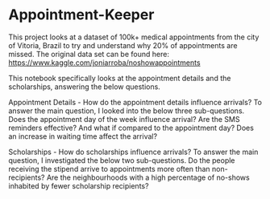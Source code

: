 # Appointment-Keeper
This project looks at a dataset of 100k+ medical appointments from the city of Vitoria, Brazil to try and understand why 20% of appointments are missed. The original data set 
can be found here: https://www.kaggle.com/joniarroba/noshowappointments

This notebook specifically looks at the appointment details and the scholarships, answering the below questions.

Appointment Details - How do the appointment details influence arrivals?
To answer the main question, I looked into the below three sub-questions.
  Does the appointment day of the week influence arrival?
  Are the SMS reminders effective? And what if compared to the appointment day?
  Does an increase in waiting time affect the arrival?

Scholarships - How do scholarships influence arrivals?
To answer the main question, I investigated the below two sub-questions.
  Do the people receiving the stipend arrive to appointments more often than non-recipients?
  Are the neighbourhoods with a high percentage of no-shows inhabited by fewer scholarship recipients?
